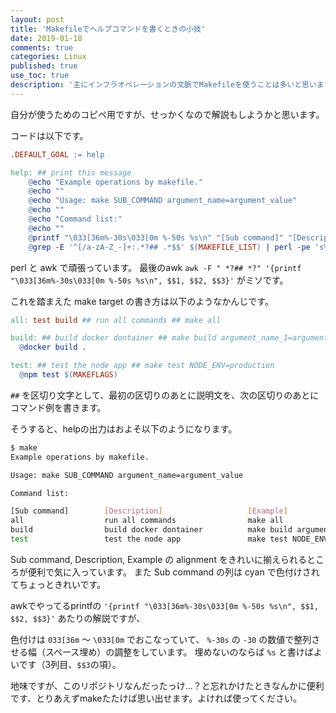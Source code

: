 ```yaml
---
layout: post
title: 'Makefileでヘルプコマンドを書くときの小技'
date: 2019-01-18
comments: true
categories: Linux
published: true
use_toc: true
description: '主にインフラオペレーションの文脈でMakefileを使うことは多いと思いますがそのときのhelp出力の話です。コマンド例を見やすく出力したり色付けしたりするなどのちょっとした小技を紹介します。'
---
```


自分が使うためのコピペ用ですが、せっかくなので解説もしようかと思います。

コードは以下です。

```Makefile
.DEFAULT_GOAL := help

help: ## print this message
	@echo "Example operations by makefile."
	@echo ""
	@echo "Usage: make SUB_COMMAND argument_name=argument_value"
	@echo ""
	@echo "Command list:"
	@echo ""
	@printf "\033[36m%-30s\033[0m %-50s %s\n" "[Sub command]" "[Description]" "[Example]"
	@grep -E '^[/a-zA-Z_-]+:.*?## .*$$' $(MAKEFILE_LIST) | perl -pe 's%^([/a-zA-Z_-]+):.*?(##)%$$1 $$2%' | awk -F " *?## *?" '{printf "\033[36m%-30s\033[0m %-50s %s\n", $$1, $$2, $$3}'
```

perl と awk で頑張っています。
最後のawk `awk -F " *?## *?" '{printf "\033[36m%-30s\033[0m %-50s %s\n", $$1, $$2, $$3}'` がミソです。

これを踏まえた make target の書き方は以下のようなかんじです。

```Makefile
all: test build ## run all commands ## make all

build: ## build docker dontainer ## make build argument_name_1=argument_value_1
  @docker build .

test: ## test the node app ## make test NODE_ENV=production
  @npm test $(MAKEFLAGS)
```

` ## ` を区切り文字として、最初の区切りのあとに説明文を、次の区切りのあとにコマンド例を書きます。

そうすると、helpの出力はおよそ以下のようになります。

```sh
$ make
Example operations by makefile.

Usage: make SUB_COMMAND argument_name=argument_value

Command list:

[Sub command]        [Description]                   [Example]
all                  run all commands                make all
build                build docker dontainer          make build argument_name=argument_value
test                 test the node app               make test NODE_ENV=production
```

Sub command, Description, Example の alignment をきれいに揃えられるところが便利で気に入っています。
また Sub command の列は cyan で色付けされてちょっときれいです。

awkでやってるprintfの `'{printf "\033[36m%-30s\033[0m %-50s %s\n", $$1, $$2, $$3}'` あたりの解説ですが、

色付けは `033[36m` 〜 `\033[0m` でおこなっていて、
`%-30s` の `-30` の数値で整列させる幅（スペース埋め）の調整をしています。
埋めないのならば `%s` と書けばよいです（3列目、`$$3`の項）。

地味ですが、このリポジトリなんだったっけ...？と忘れかけたときなんかに便利です、とりあえずmakeたたけば思い出せます。よければ使ってください。
